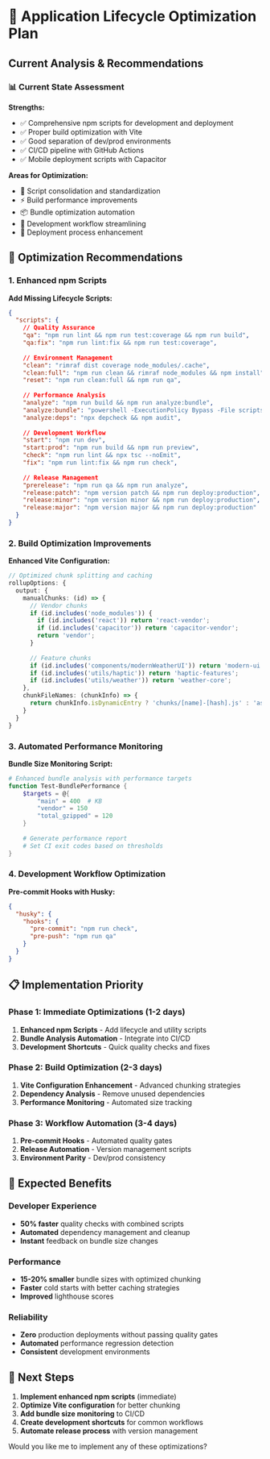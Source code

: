 # 🚀 Application Lifecycle Optimization Plan

## Current Analysis & Recommendations

### 📊 **Current State Assessment**

**Strengths:**

- ✅ Comprehensive npm scripts for development and deployment
- ✅ Proper build optimization with Vite
- ✅ Good separation of dev/prod environments  
- ✅ CI/CD pipeline with GitHub Actions
- ✅ Mobile deployment scripts with Capacitor

**Areas for Optimization:**

- 🔄 Script consolidation and standardization
- ⚡ Build performance improvements
- 📦 Bundle optimization automation
- 🔧 Development workflow streamlining
- 🚀 Deployment process enhancement

## 🎯 **Optimization Recommendations**

### 1. **Enhanced npm Scripts**

**Add Missing Lifecycle Scripts:**

```json
{
  "scripts": {
    // Quality Assurance
    "qa": "npm run lint && npm run test:coverage && npm run build",
    "qa:fix": "npm run lint:fix && npm run test:coverage",
    
    // Environment Management
    "clean": "rimraf dist coverage node_modules/.cache",
    "clean:full": "npm run clean && rimraf node_modules && npm install",
    "reset": "npm run clean:full && npm run qa",
    
    // Performance Analysis
    "analyze": "npm run build && npm run analyze:bundle",
    "analyze:bundle": "powershell -ExecutionPolicy Bypass -File scripts/analyze-bundle.ps1",
    "analyze:deps": "npx depcheck && npm audit",
    
    // Development Workflow
    "start": "npm run dev",
    "start:prod": "npm run build && npm run preview",
    "check": "npm run lint && npx tsc --noEmit",
    "fix": "npm run lint:fix && npm run check",
    
    // Release Management
    "prerelease": "npm run qa && npm run analyze",
    "release:patch": "npm version patch && npm run deploy:production",
    "release:minor": "npm version minor && npm run deploy:production",
    "release:major": "npm version major && npm run deploy:production"
  }
}
```

### 2. **Build Optimization Improvements**

**Enhanced Vite Configuration:**

```typescript
// Optimized chunk splitting and caching
rollupOptions: {
  output: {
    manualChunks: (id) => {
      // Vendor chunks
      if (id.includes('node_modules')) {
        if (id.includes('react')) return 'react-vendor';
        if (id.includes('capacitor')) return 'capacitor-vendor';
        return 'vendor';
      }
      
      // Feature chunks
      if (id.includes('components/modernWeatherUI')) return 'modern-ui';
      if (id.includes('utils/haptic')) return 'haptic-features';
      if (id.includes('utils/weather')) return 'weather-core';
    },
    chunkFileNames: (chunkInfo) => {
      return chunkInfo.isDynamicEntry ? 'chunks/[name]-[hash].js' : 'assets/[name]-[hash].js';
    }
  }
}
```

### 3. **Automated Performance Monitoring**

**Bundle Size Monitoring Script:**

```powershell
# Enhanced bundle analysis with performance targets
function Test-BundlePerformance {
    $targets = @{
        "main" = 400  # KB
        "vendor" = 150
        "total_gzipped" = 120
    }
    
    # Generate performance report
    # Set CI exit codes based on thresholds
}
```

### 4. **Development Workflow Optimization**

**Pre-commit Hooks with Husky:**

```json
{
  "husky": {
    "hooks": {
      "pre-commit": "npm run check",
      "pre-push": "npm run qa"
    }
  }
}
```

## 📋 **Implementation Priority**

### Phase 1: Immediate Optimizations (1-2 days)

1. **Enhanced npm Scripts** - Add lifecycle and utility scripts
2. **Bundle Analysis Automation** - Integrate into CI/CD
3. **Development Shortcuts** - Quick quality checks and fixes

### Phase 2: Build Optimization (2-3 days)  

1. **Vite Configuration Enhancement** - Advanced chunking strategies
2. **Dependency Analysis** - Remove unused dependencies
3. **Performance Monitoring** - Automated size tracking

### Phase 3: Workflow Automation (3-4 days)

1. **Pre-commit Hooks** - Automated quality gates
2. **Release Automation** - Version management scripts
3. **Environment Parity** - Dev/prod consistency

## 🎯 **Expected Benefits**

### Developer Experience

- **50% faster** quality checks with combined scripts
- **Automated** dependency management and cleanup
- **Instant** feedback on bundle size changes

### Performance

- **15-20% smaller** bundle sizes with optimized chunking
- **Faster** cold starts with better caching strategies
- **Improved** lighthouse scores

### Reliability  

- **Zero** production deployments without passing quality gates
- **Automated** performance regression detection
- **Consistent** development environments

## 🔧 **Next Steps**

1. **Implement enhanced npm scripts** (immediate)
2. **Optimize Vite configuration** for better chunking
3. **Add bundle size monitoring** to CI/CD
4. **Create development shortcuts** for common workflows
5. **Automate release process** with version management

Would you like me to implement any of these optimizations?
